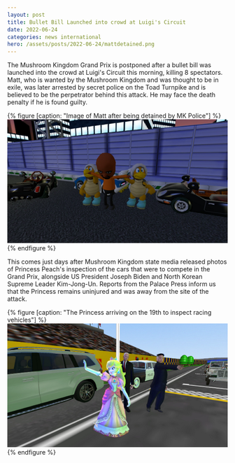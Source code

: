 ```yaml
---
layout: post
title: Bullet Bill Launched into crowd at Luigi's Circuit
date: 2022-06-24
categories: news international
hero: /assets/posts/2022-06-24/mattdetained.png
---
```


The Mushroom Kingdom Grand Prix is postponed after a bullet bill was launched into the crowd at Luigi's Circuit this morning, killing 8 spectators. Matt, who is wanted by the Mushroom Kingdom and was thought to be in exile, was later arrested by secret police on the Toad Turnpike and is believed to be the perpetrator behind this attack. He may face the death penalty if he is found guilty.

{% figure [caption: "Image of Matt after being detained by MK Police"] %}
![Image of Matt after being detained by MK Police](/assets/posts/2022-06-24/mattdetained.png)
{% endfigure %}

This comes just days after Mushroom Kingdom state media released photos of Princess Peach's inspection of the cars that were to compete in the Grand Prix, alongside US President Joseph Biden and North Korean Supreme Leader Kim-Jong-Un. Reports from the Palace Press inform us that the Princess remains uninjured and was away from the site of the attack.

{% figure [caption: "The Princess arriving on the 19th to inspect racing vehicles"] %}
![The Princess arriving on the 19th to inspect racing vehicles](/assets/posts/2022-06-24/peachprix.png)
{% endfigure %}
